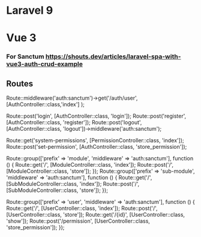 # Laravel 9
# Vue 3
### For Sanctum https://shouts.dev/articles/laravel-spa-with-vue3-auth-crud-example

## Routes 

Route::middleware('auth:sanctum')->get('/auth/user', [AuthController::class,'index'] );

Route::post('login', [AuthController::class, 'login']);
Route::post('register', [AuthController::class, 'register']);
Route::post('logout', [AuthController::class, 'logout'])->middleware('auth:sanctum');

Route::get('system-permissions', [PermissionController::class, 'index']);
Route::post('set-permission', [AuthController::class, 'store_permission']);

Route::group(['prefix' => 'module', 'middleware' => 'auth:sanctum'], function () {
    Route::get('/', [ModuleController::class, 'index']);
    Route::post('/', [ModuleController::class, 'store']);
});
Route::group(['prefix' => 'sub-module', 'middleware' => 'auth:sanctum'], function () {
    Route::get('/', [SubModuleController::class, 'index']);
    Route::post('/', [SubModuleController::class, 'store']);
});


Route::group(['prefix' => 'user', 'middleware' => 'auth:sanctum'], function () {
    Route::get('/', [UserController::class, 'index']);
    Route::post('/', [UserController::class, 'store']);
    Route::get('/{id}', [UserController::class, 'show']);
    Route::post('/permission', [UserController::class, 'store_permission']);
});
